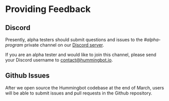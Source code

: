 # Providing Feedback

## Discord

Presently, alpha testers should submit questions and issues to the *#alpha-program* private channel on our [Discord server](https://discord.hummingbot.io).

If you are an alpha tester and would like to join this channel, please send your Discord username to [contact@hummingbot.io](mailto:contact@hummingbot.io).

## Github Issues
After we open source the Hummingbot codebase at the end of March, users will be able to submit issues and pull requests in the Github repository.
